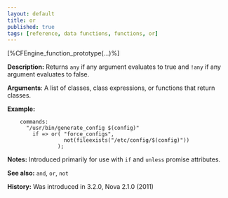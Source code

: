 ```yaml
---
layout: default
title: or
published: true
tags: [reference, data functions, functions, or]
---
```


[%CFEngine_function_prototype(...)%]

**Description:** Returns `any` if any argument evaluates to true and `!any` if
any argument evaluates to false.

**Arguments**: A list of classes, class expressions, or functions that return
classes.

**Example:**

```cf3
    commands:
      "/usr/bin/generate_config $(config)"
        if => or( "force_configs",
                  not(fileexists("/etc/config/$(config)"))
                );
```

**Notes:** Introduced primarily for use with `if` and `unless` promise attributes.

**See also:** `and`, `or`, `not`

**History:** Was introduced in 3.2.0, Nova 2.1.0 (2011)
